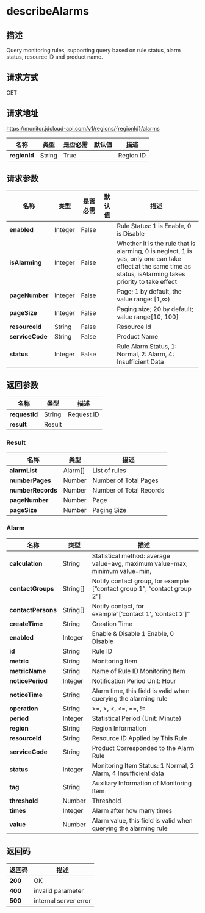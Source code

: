 # describeAlarms


## 描述
Query monitoring rules, supporting query based on rule status, alarm status, resource ID and product name.

## 请求方式
GET

## 请求地址
https://monitor.jdcloud-api.com/v1/regions/{regionId}/alarms

|名称|类型|是否必需|默认值|描述|
|---|---|---|---|---|
|**regionId**|String|True| |Region ID|

## 请求参数
|名称|类型|是否必需|默认值|描述|
|---|---|---|---|---|
|**enabled**|Integer|False| |Rule Status: 1 is Enable, 0 is Disable|
|**isAlarming**|Integer|False| |Whether it is the rule that is alarming, 0 is neglect, 1 is yes, only one can take effect at the same time as status, isAlarming takes priority to take effect|
|**pageNumber**|Integer|False| |Page; 1 by default, the value range: [1,∞)|
|**pageSize**|Integer|False| |Paging size; 20 by default; value range[10, 100]|
|**resourceId**|String|False| |Resource Id|
|**serviceCode**|String|False| |Product Name|
|**status**|Integer|False| |Rule Alarm Status, 1: Normal, 2: Alarm, 4: Insufficient Data|


## 返回参数
|名称|类型|描述|
|---|---|---|
|**requestId**|String|Request ID|
|**result**|Result| |

### Result
|名称|类型|描述|
|---|---|---|
|**alarmList**|Alarm[]|List of rules|
|**numberPages**|Number|Number of Total Pages|
|**numberRecords**|Number|Number of Total Records|
|**pageNumber**|Number|Page|
|**pageSize**|Number|Paging Size|
### Alarm
|名称|类型|描述|
|---|---|---|
|**calculation**|String|Statistical method: average value=avg, maximum value=max, minimum value=min,|
|**contactGroups**|String[]|Notify contact group, for example [“contact group 1”, “contact group 2”]|
|**contactPersons**|String[]|Notify contact, for example“[‘contact 1’, ‘contact 2’]”|
|**createTime**|String|Creation Time|
|**enabled**|Integer|Enable & Disable 1 Enable, 0 Disable|
|**id**|String|Rule ID|
|**metric**|String|Monitoring Item|
|**metricName**|String|Name of Rule ID Monitoring Item|
|**noticePeriod**|Integer|Notification Period Unit: Hour|
|**noticeTime**|String|Alarm time, this field is valid when querying the alarming rule|
|**operation**|String|>=, >, <, <=, ==, !=|
|**period**|Integer|Statistical Period (Unit: Minute)|
|**region**|String|Region Information|
|**resourceId**|String|Resource ID Applied by This Rule|
|**serviceCode**|String|Product Corresponded to the Alarm Rule|
|**status**|Integer|Monitoring Item Status: 1 Normal, 2 Alarm, 4 Insufficient data|
|**tag**|String|Auxiliary Information of Monitoring Item|
|**threshold**|Number|Threshold|
|**times**|Integer|Alarm after how many times|
|**value**|Number|Alarm value, this field is valid when querying the alarming rule|

## 返回码
|返回码|描述|
|---|---|
|**200**|OK|
|**400**|invalid parameter|
|**500**|internal server error|
